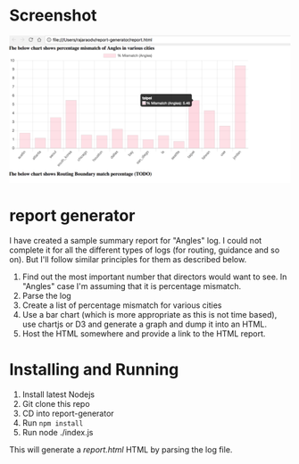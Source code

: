 # Screenshot

<img src="https://github.com/itsrupa/report-generator/blob/master/report-screenshot.png?raw=true" />

# report generator

I have created a sample summary report for "Angles" log. I could not complete it for all the different types of logs (for routing, guidance and so on). But I'll follow similar principles for them as described below.

1. Find out the most important number that directors would want to see. In "Angles" case I'm assuming that it is percentage mismatch. 
2. Parse the log
3. Create a list of percentage mismatch for various cities
4. Use a bar chart (which is more appropriate as this is not time based), use chartjs or D3 and generate a graph and dump it into an HTML.
5. Host the HTML somewhere and provide a link to the HTML report.

# Installing and Running

1. Install latest Nodejs
2. Git clone this repo
3. CD into report-generator
4. Run `npm install`
5. Run node ./index.js

This will generate a *report.html* HTML by parsing the log file. 

